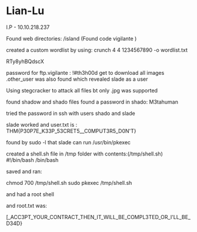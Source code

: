 # Lian-Lu

I.P -  10.10.218.237

Found web directories:
/island
(Found code vigilante )

created a custom wordlist by using: crunch 4 4 1234567890 -o wordlist.txt

RTy8yhBQdscX

password for ftp.vigilante : !#th3h00d
get to download all images
.other_user was also found which revealed slade as a user

Using stegcracker
to attack all files bt only .jpg was supported

found shadow and shado files
found a password in shado: M3tahuman

tried the password in ssh with users shado and slade

slade worked and user.txt is :
THM{P30P7E_K33P_53CRET5__C0MPUT3R5_D0N'T}

found by sudo -l that slade can run /usr/bin/pkexec

created a shell.sh file in /tmp folder with contents:(/tmp/shell.sh)
#!/bin/bash
/bin/bash

saved and ran:

chmod 700 /tmp/shell.sh
sudo pkexec /tmp/shell.sh

and had a root shell

and root.txt was:

[_ACC3PT_YOUR_CONTRACT_THEN_IT_WILL_BE_COMPL3TED_OR_I'LL_BE_D34D}